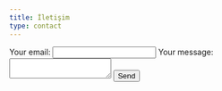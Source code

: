 ```yaml
---
title: İletişim
type: contact
---
```


<!-- modify this form HTML and place wherever you want your form -->
<form
  action="https://formspree.io/f/mgejbwpz"
  method="POST"
>
  <label>
    Your email:
    <input type="email" name="email">
  </label>
  <label>
    Your message:
    <textarea name="message"></textarea>
  </label>
  <!-- your other form fields go here -->
  <button type="submit">Send</button>
</form>
